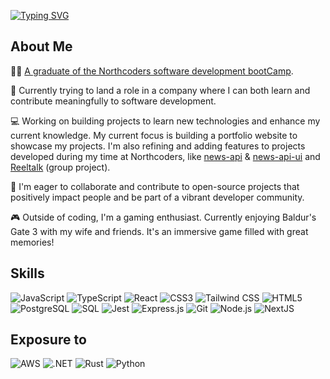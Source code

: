 [![Typing SVG](https://readme-typing-svg.demolab.com?font=Fira+Code&weight=600&pause=1000&color=2D53D3&random=false&width=435&lines=Hello!+I'm+Bret+Gomes)](https://git.io/typing-svg)

## About Me

👨‍🎓 [A graduate of the Northcoders software development bootCamp](https://northcoders.com/our-courses/coding-bootcamp).

🚀 Currently trying to land a role in a company where I can both learn and contribute meaningfully to software development.

💻 Working on building projects to learn new technologies and enhance my current knowledge. My current focus is building a portfolio website to showcase my projects. I'm also refining and adding features to projects developed during my time at Northcoders, like [news-api](https://github.com/RGBlife/news-api) & [news-api-ui](https://github.com/RGBlife/news-api-ui) and [Reeltalk](https://github.com/RGBlife/ReelTalk) (group project).

🤝 I'm eager to collaborate and contribute to open-source projects that positively impact people and be part of a vibrant developer community.

🎮 Outside of coding, I'm a gaming enthusiast. Currently enjoying Baldur's Gate 3 with my wife and friends. It's an immersive game filled with great memories!

## Skills

![JavaScript](https://img.shields.io/badge/-JavaScript-F7DF1E?style=for-the-badge&logo=javascript&logoColor=black)
![TypeScript](https://img.shields.io/badge/-TypeScript-007ACC?style=for-the-badge&logo=typescript&logoColor=white)
![React](https://img.shields.io/badge/-React-61DAFB?style=for-the-badge&logo=react&logoColor=black)
![CSS3](https://img.shields.io/badge/-CSS3-1572B6?style=for-the-badge&logo=css3&logoColor=white)
![Tailwind CSS](https://img.shields.io/badge/-Tailwind_CSS-38B2AC?style=for-the-badge&logo=tailwind-css&logoColor=white)
![HTML5](https://img.shields.io/badge/-HTML5-E34F26?style=for-the-badge&logo=html5&logoColor=white)
![PostgreSQL](https://img.shields.io/badge/-PostgreSQL-336791?style=for-the-badge&logo=postgresql&logoColor=white)
![SQL](https://img.shields.io/badge/-SQL-4479A1?style=for-the-badge&logo=amazon-dynamodb&logoColor=white)
![Jest](https://img.shields.io/badge/-Jest-C21325?style=for-the-badge&logo=jest&logoColor=white)
![Express.js](https://img.shields.io/badge/-Express.js-000000?style=for-the-badge)
![Git](https://img.shields.io/badge/-Git-F05032?style=for-the-badge&logo=git&logoColor=white)
![Node.js](https://img.shields.io/badge/-Node.js-339933?style=for-the-badge&logo=node-dot-js&logoColor=white)
![NextJS](https://img.shields.io/badge/-Next.js-000000?style=for-the-badge&logo=next-dot-js&logoColor=white)

## Exposure to

![AWS](https://img.shields.io/badge/-AWS-232F3E?style=for-the-badge&logo=amazon-aws&logoColor=white)
![.NET](https://img.shields.io/badge/-.NET-512BD4?style=for-the-badge&logo=dot-net&logoColor=white)
![Rust](https://img.shields.io/badge/-Rust-000000?style=for-the-badge&logo=rust&logoColor=white)
![Python](https://img.shields.io/badge/-Python-3776AB?style=for-the-badge&logo=python&logoColor=white)



